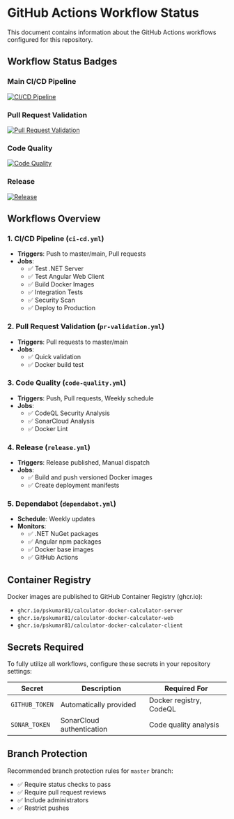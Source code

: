 # GitHub Actions Workflow Status

This document contains information about the GitHub Actions workflows configured for this repository.

## Workflow Status Badges

### Main CI/CD Pipeline
[![CI/CD Pipeline](https://github.com/pskumar81/Calculator-Docker/actions/workflows/ci-cd.yml/badge.svg)](https://github.com/pskumar81/Calculator-Docker/actions/workflows/ci-cd.yml)

### Pull Request Validation
[![Pull Request Validation](https://github.com/pskumar81/Calculator-Docker/actions/workflows/pr-validation.yml/badge.svg)](https://github.com/pskumar81/Calculator-Docker/actions/workflows/pr-validation.yml)

### Code Quality
[![Code Quality](https://github.com/pskumar81/Calculator-Docker/actions/workflows/code-quality.yml/badge.svg)](https://github.com/pskumar81/Calculator-Docker/actions/workflows/code-quality.yml)

### Release
[![Release](https://github.com/pskumar81/Calculator-Docker/actions/workflows/release.yml/badge.svg)](https://github.com/pskumar81/Calculator-Docker/actions/workflows/release.yml)

## Workflows Overview

### 1. **CI/CD Pipeline** (`ci-cd.yml`)
- **Triggers**: Push to master/main, Pull requests
- **Jobs**:
  - ✅ Test .NET Server
  - ✅ Test Angular Web Client
  - ✅ Build Docker Images
  - ✅ Integration Tests
  - ✅ Security Scan
  - ✅ Deploy to Production

### 2. **Pull Request Validation** (`pr-validation.yml`)
- **Triggers**: Pull requests to master/main
- **Jobs**:
  - ✅ Quick validation
  - ✅ Docker build test

### 3. **Code Quality** (`code-quality.yml`)
- **Triggers**: Push, Pull requests, Weekly schedule
- **Jobs**:
  - ✅ CodeQL Security Analysis
  - ✅ SonarCloud Analysis
  - ✅ Docker Lint

### 4. **Release** (`release.yml`)
- **Triggers**: Release published, Manual dispatch
- **Jobs**:
  - ✅ Build and push versioned Docker images
  - ✅ Create deployment manifests

### 5. **Dependabot** (`dependabot.yml`)
- **Schedule**: Weekly updates
- **Monitors**:
  - ✅ .NET NuGet packages
  - ✅ Angular npm packages
  - ✅ Docker base images
  - ✅ GitHub Actions

## Container Registry

Docker images are published to GitHub Container Registry (ghcr.io):

- `ghcr.io/pskumar81/calculator-docker-calculator-server`
- `ghcr.io/pskumar81/calculator-docker-calculator-web`
- `ghcr.io/pskumar81/calculator-docker-calculator-client`

## Secrets Required

To fully utilize all workflows, configure these secrets in your repository settings:

| Secret | Description | Required For |
|--------|-------------|--------------|
| `GITHUB_TOKEN` | Automatically provided | Docker registry, CodeQL |
| `SONAR_TOKEN` | SonarCloud authentication | Code quality analysis |

## Branch Protection

Recommended branch protection rules for `master` branch:
- ✅ Require status checks to pass
- ✅ Require pull request reviews
- ✅ Include administrators
- ✅ Restrict pushes